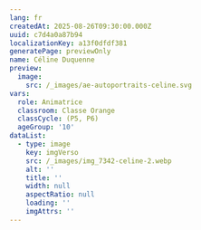 ```yaml
---
lang: fr
createdAt: 2025-08-26T09:30:00.000Z
uuid: c7d4a0a87b94
localizationKey: a13f0dfdf381
generatePage: previewOnly
name: Céline Duquenne
preview:
  image:
    src: /_images/ae-autoportraits-celine.svg
vars:
  role: Animatrice
  classroom: Classe Orange
  classCycle: (P5, P6)
  ageGroup: '10'
dataList:
  - type: image
    key: imgVerso
    src: /_images/img_7342-celine-2.webp
    alt: ''
    title: ''
    width: null
    aspectRatio: null
    loading: ''
    imgAttrs: ''
---
```


